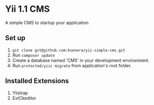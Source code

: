 # Yii 1.1 CMS
A simple CMS to startup your application

## Set up
1. `git clone git@github.com:ksenera/yii-simple-cms.git`
2. Run `composer update`
3. Create a database named 'CMS' in your development environment.
4. Run `protected/yiic migrate` from application's root folder.

## Installed Extensions
1. Yiistrap
2. ExtCkeditor
